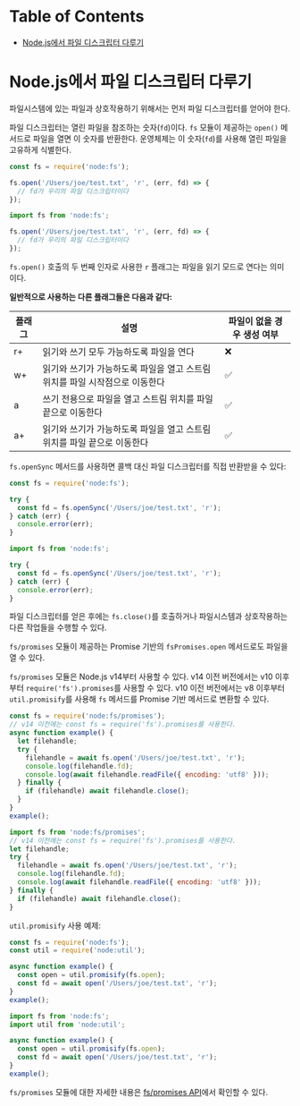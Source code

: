 # Table of Contents

- [Node.js에서 파일 디스크립터 다루기](#nodejs에서-파일-디스크립터-다루기)

# Node.js에서 파일 디스크립터 다루기

파일시스템에 있는 파일과 상호작용하기 위해서는 먼저 파일 디스크립터를 얻어야 한다. 

파일 디스크립터는 열린 파일을 참조하는 숫자(`fd`)이다. `fs` 모듈이 제공하는 `open()` 메서드로 파일을 열면 이 숫자를 반환한다. 운영체제는 이 숫자(`fd`)를 사용해 열린 파일을 고유하게 식별한다.

```javascript
const fs = require('node:fs');

fs.open('/Users/joe/test.txt', 'r', (err, fd) => {
  // fd가 우리의 파일 디스크립터이다
});
```

```javascript
import fs from 'node:fs';

fs.open('/Users/joe/test.txt', 'r', (err, fd) => {
  // fd가 우리의 파일 디스크립터이다
});
```

`fs.open()` 호출의 두 번째 인자로 사용한 `r` 플래그는 파일을 읽기 모드로 연다는 의미이다.

**일반적으로 사용하는 다른 플래그들은 다음과 같다:**

| 플래그 | 설명                                                             | 파일이 없을 경우 생성 여부 |
|--------|----------------------------------------------------------------|---------------------------|
| r+     | 읽기와 쓰기 모두 가능하도록 파일을 연다                          | ❌                        |
| w+     | 읽기와 쓰기가 가능하도록 파일을 열고 스트림 위치를 파일 시작점으로 이동한다 | ✅                        |
| a      | 쓰기 전용으로 파일을 열고 스트림 위치를 파일 끝으로 이동한다      | ✅                        |
| a+     | 읽기와 쓰기가 가능하도록 파일을 열고 스트림 위치를 파일 끝으로 이동한다 | ✅                        |

`fs.openSync` 메서드를 사용하면 콜백 대신 파일 디스크립터를 직접 반환받을 수 있다:

```javascript
const fs = require('node:fs');

try {
  const fd = fs.openSync('/Users/joe/test.txt', 'r');
} catch (err) {
  console.error(err);
}
```

```javascript
import fs from 'node:fs';

try {
  const fd = fs.openSync('/Users/joe/test.txt', 'r');
} catch (err) {
  console.error(err);
}
```

파일 디스크립터를 얻은 후에는 `fs.close()`를 호출하거나 파일시스템과 상호작용하는 다른 작업들을 수행할 수 있다.

`fs/promises` 모듈이 제공하는 Promise 기반의 `fsPromises.open` 메서드로도 파일을 열 수 있다.

`fs/promises` 모듈은 Node.js v14부터 사용할 수 있다. v14 이전 버전에서는 v10 이후부터 `require('fs').promises`를 사용할 수 있다. v10 이전 버전에서는 v8 이후부터 `util.promisify`를 사용해 `fs` 메서드를 Promise 기반 메서드로 변환할 수 있다.

```javascript
const fs = require('node:fs/promises');
// v14 이전에는 const fs = require('fs').promises를 사용한다.
async function example() {
  let filehandle;
  try {
    filehandle = await fs.open('/Users/joe/test.txt', 'r');
    console.log(filehandle.fd);
    console.log(await filehandle.readFile({ encoding: 'utf8' }));
  } finally {
    if (filehandle) await filehandle.close();
  }
}
example();
```

```javascript
import fs from 'node:fs/promises';
// v14 이전에는 const fs = require('fs').promises를 사용한다.
let filehandle;
try {
  filehandle = await fs.open('/Users/joe/test.txt', 'r');
  console.log(filehandle.fd);
  console.log(await filehandle.readFile({ encoding: 'utf8' }));
} finally {
  if (filehandle) await filehandle.close();
}
```

`util.promisify` 사용 예제:

```javascript
const fs = require('node:fs');
const util = require('node:util');

async function example() {
  const open = util.promisify(fs.open);
  const fd = await open('/Users/joe/test.txt', 'r');
}
example();
```

```javascript
import fs from 'node:fs';
import util from 'node:util';

async function example() {
  const open = util.promisify(fs.open);
  const fd = await open('/Users/joe/test.txt', 'r');
}
example();
```

`fs/promises` 모듈에 대한 자세한 내용은 [fs/promises API](https://nodejs.org/api/fs.html#promise-example)에서 확인할 수 있다.